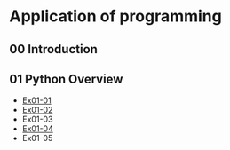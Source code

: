 # Application of programming
## 00 Introduction
## 01 Python Overview
- [Ex01-01](https://colab.research.google.com/drive/1IChVgHQ2xCJrbxmUhkcDiwJZWdBcoYbt#scrollTo=qfgvvHLOEEhx) 
- [Ex01-02](https://colab.research.google.com/drive/1EE2nKsLz5D5LvDU4iXPuoLo7aJkblhDB)
- Ex01-03 
-  [Ex01-04](https://colab.research.google.com/drive/1fuj4EkQpXgqstPWTOoIPZzye_0eHhJcC)
- Ex01-05

